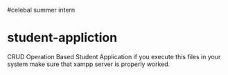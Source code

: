 #celebal summer intern 
# student-appliction
CRUD Operation Based Student Application 
if you execute this files in your system make sure that xampp server is properly worked.
